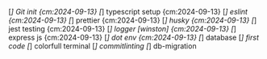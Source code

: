 [*] Git init {cm:2024-09-13}
[*] typescript setup {cm:2024-09-13}
[*] eslint {cm:2024-09-13}
[*] prettier {cm:2024-09-13}
[*] husky {cm:2024-09-13}
[*] jest testing {cm:2024-09-13}
[*] logger [winston] {cm:2024-09-13}
[*] express js {cm:2024-09-13}
[*] dot env {cm:2024-09-13}
[*] database
[*] first code
[*] colorfull terminal
[*] commitlinting
[*] db-migration
